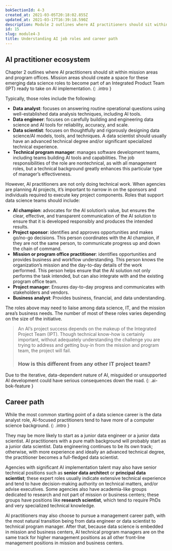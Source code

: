 ```yaml
---
bokSectionId: 4-3
created_at: 2021-03-05T20:18:02.855Z
updated_at: 2021-03-17T16:39:18.590Z
description: Module 2 outlines where AI practitioners should sit within mission areas and program offices. Mission areas should create a space for these emerging data science roles to become part of an Integrated Product Team (IPT) ready to take on AI implementation. 
id: 15
slug: module4-3
title: Understanding AI job roles and career path
---
```

## AI practitioner ecosystem

Chapter 2 outlines where AI practitioners should sit within mission areas and program offices. Mission areas should create a space for these emerging data science roles to become part of an Integrated Product Team (IPT) ready to take on AI implementation. 
{: .intro }

Typically, those roles include the following:  
- **Data analyst**: focuses on answering routine operational questions using well-established data analysis techniques, including AI tools.
- **Data engineer**: focuses on carefully building and engineering data science and AI tools for reliability, accuracy, and scale.
- **Data scientist**: focuses on thoughtfully and rigorously designing data science/AI models, tools, and techniques. A data scientist should usually have an advanced technical degree and/or significant specialized technical experience.
- **Technical program manager**: manages software development teams, including teams building AI tools and capabilities. The job responsibilities of the role are nontechnical, as with all management roles, but a technical background greatly enhances this particular type of manager’s effectiveness.

However, AI practitioners are not only doing technical work. When agencies are planning AI projects, it’s important to narrow in on the sponsors and individuals required to execute key project components. Roles that support data science teams should include:
- **AI champion**: advocates for the AI solution’s value, but ensures the clear, effective, and transparent communication of the AI solution to ensure that it is developed responsibly and produces the intended results.
- **Project sponsor**: identifies and approves opportunities and makes go/no-go decisions. This person coordinates with the AI champion, if they are not the same person, to communicate progress up and down the chain of command. 
- **Mission or program office practitioner**: identifies opportunities and provides business and workflow understanding. This person knows the organization’s mission and the day-to-day details of the work performed. This person helps ensure that the AI solution not only performs the task intended, but can also integrate with and the existing program office team.
- **Project manager**: Ensures day-to-day progress and communicates with stakeholders and vendors.
- **Business analyst**: Provides business, financial, and data understanding. 

The roles above may need to liaise among data science, IT, and the mission area’s business needs. The number of most of these roles varies depending on the size of the initiative. 

> An AI’s project success depends on the makeup of the Integrated Project Team (IPT). Though technical know-how is certainly important, without adequately understanding the challenge you are trying to address and getting buy-in from the mission and program team, the project will fail.
> 
> ### How is this different from any other IT project team?
Due to the iterative, data-dependent nature of AI, misguided or unsupported AI development could have serious consequences down the road. 
{: .ai-bok-feature }

## Career path

While the most common starting point of a data science career is the data analyst role, AI-focused practitioners tend to have more of a computer science background. 
{: .intro }

They may be more likely to start as a junior data engineer or a junior data scientist. AI practitioners with a pure math background will probably start as a junior data scientist. Data engineering continues to be its own track; otherwise, with more experience and ideally an advanced technical degree, the practitioner becomes a full-fledged data scientist. 

Agencies with significant AI implementation talent may also have senior technical positions such as **senior data architect** or **principal data scientist**; these expert roles usually indicate extensive technical experience and tend to have decision-making authority on technical matters, and/or advise executives. Some agencies also have academia-like groups dedicated to research and not part of mission or business centers; these groups have positions like **research scientist**, which tend to require PhDs and very specialized technical knowledge.
 
AI practitioners may also choose to pursue a management career path, with the most natural transition being from data engineer or data scientist to technical program manager. After that, because data science is embedded in mission and business centers, AI technical program managers are on the same track for higher management positions as all other front-line management positions in mission and business centers.









